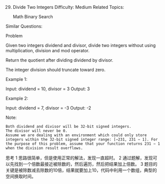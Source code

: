 29. Divide Two Integers
Difficulty:
Medium
Related Topics:

    Math
    Binary Search

Similar Questions:

Problem

Given two integers dividend and divisor, divide two integers without using multiplication, division and mod operator.

Return the quotient after dividing dividend by divisor.

The integer division should truncate toward zero.

Example 1:

Input: dividend = 10, divisor = 3
Output: 3

Example 2:

Input: dividend = 7, divisor = -3
Output: -2

Note:

    Both dividend and divisor will be 32-bit signed integers.
    The divisor will never be 0.
    Assume we are dealing with an environment which could only store integers within the 32-bit signed integer range: [−231, 231 − 1]. For the purpose of this problem, assume that your function returns 231 − 1 when the division result overflows.


思考
1 思路很简单，但是使用正常的解法，发现一直超时。
2 通过题解，发现可以先找到一个倍数最接近被除数的，然后遍历，然后把结果加上倍数。
3 题目的关键是被除数减去除数的10倍，结果就要加上10，代码中利用一个数组，典型的空间换取时间。
